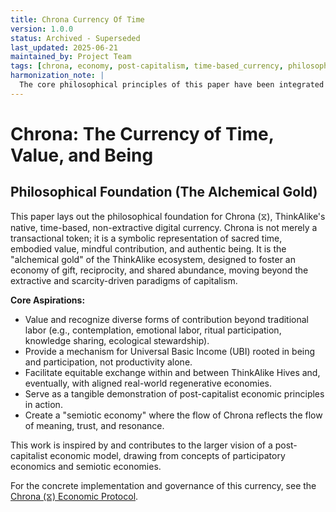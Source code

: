 ```yaml
---
title: Chrona Currency Of Time
version: 1.0.0
status: Archived - Superseded
last_updated: 2025-06-21
maintained_by: Project Team
tags: [chrona, economy, post-capitalism, time-based_currency, philosophy]
harmonization_note: |
  The core philosophical principles of this paper have been integrated into the canonical 'Chrona (⧖) Economic Protocol'. This document is preserved as a foundational text. For the current, active protocol, please see 'docs/realms/governance/economy/chrona_specification.md'.
---
```


# Chrona: The Currency of Time, Value, and Being

## Philosophical Foundation (The Alchemical Gold)

This paper lays out the philosophical foundation for Chrona (⧖), ThinkAlike's native, time-based, non-extractive digital currency. Chrona is not merely a transactional token; it is a symbolic representation of sacred time, embodied value, mindful contribution, and authentic being. It is the "alchemical gold" of the ThinkAlike ecosystem, designed to foster an economy of gift, reciprocity, and shared abundance, moving beyond the extractive and scarcity-driven paradigms of capitalism.

**Core Aspirations:**
- Value and recognize diverse forms of contribution beyond traditional labor (e.g., contemplation, emotional labor, ritual participation, knowledge sharing, ecological stewardship).
- Provide a mechanism for Universal Basic Income (UBI) rooted in being and participation, not productivity alone.
- Facilitate equitable exchange within and between ThinkAlike Hives and, eventually, with aligned real-world regenerative economies.
- Serve as a tangible demonstration of post-capitalist economic principles in action.
- Create a "semiotic economy" where the flow of Chrona reflects the flow of meaning, trust, and resonance.

This work is inspired by and contributes to the larger vision of a post-capitalist economic model, drawing from concepts of participatory economics and semiotic economies.

For the concrete implementation and governance of this currency, see the [Chrona (⧖) Economic Protocol](../../../realms/governance/economy/chrona_specification.md).
